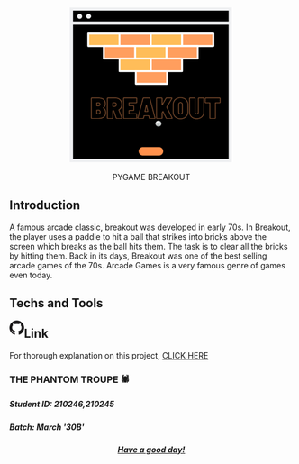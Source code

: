 
<p align="center"><img src="https://github.com/CrystalShrestha/PyGameBreakout/blob/2d67e0dc11c55160e4e1f14ed6e4d70be15f8c0c/Canvaicon.PNG" width="290"></p>

<p align="center">PYGAME BREAKOUT</p>


## Introduction

A famous arcade classic, breakout was developed in early 70s. In Breakout, the player uses a paddle to hit a ball that strikes into bricks above the screen which breaks as the ball hits them. The task is to clear all the bricks by hitting them. Back in its days, Breakout was one of the best selling arcade games of the 70s. Arcade Games is a very famous genre of games even today.
## Techs and Tools
<img align="left" alt="GitHub" width="26px" src="https://raw.githubusercontent.com/github/explore/78df643247d429f6cc873026c0622819ad797942/topics/github/github.png" />


## Link

For thorough explanation on this project, [CLICK HERE](https://youtu.be/pVisSXJ5nl8)

### THE PHANTOM TROUPE 🕷
##### Student ID: 210246,210245
##### Batch: March '30B'


<p align="center"><b><u><i> Have a good day! </i></u></b><p>
